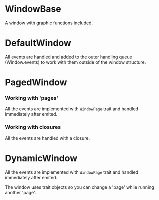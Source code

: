 # WindowBase

A window with graphic functions included.


# DefaultWindow

All events are handled and added to the outer handling queue (Window.events)
to work with them outside of the window structure.


# PagedWindow

### Working with 'pages'

All the events are implemented with `WindowPage` trait
and handled immediately after emited.

### Working with closures

All the events are handled with a closure.


# DynamicWindow

All the events are implemented with `WindowPage` trait
and handled immediately after emited.

The window uses trait objects so you can change a 'page' while running another 'page'.